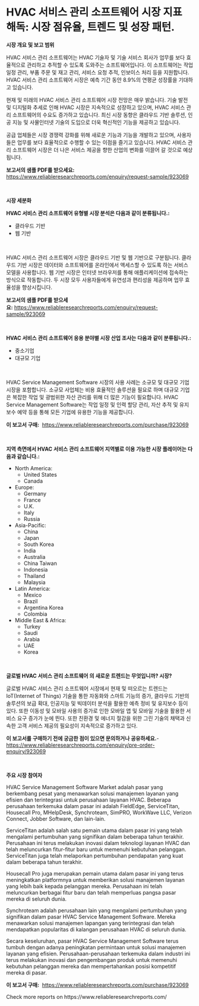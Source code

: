 <p><h1>HVAC 서비스 관리 소프트웨어 시장 지표 해독: 시장 점유율, 트렌드 및 성장 패턴.</h1></p><p><strong>시장 개요 및 보고 범위</strong></p>
<p><p>HVAC 서비스 관리 소프트웨어는 HVAC 기술자 및 기술 서비스 회사가 업무를 보다 효율적으로 관리하고 추적할 수 있도록 도와주는 소프트웨어입니다. 이 소프트웨어는 작업 일정 관리, 부품 주문 및 재고 관리, 서비스 요청 추적, 인보이스 처리 등을 지원합니다. HVAC 서비스 관리 소프트웨어 시장은 예측 기간 동안 8.9%의 연평균 성장률을 기대하고 있습니다.</p><p>현재 및 미래의 HVAC 서비스 관리 소프트웨어 시장 전망은 매우 밝습니다. 기술 발전 및 디지털화 추세로 인해 HVAC 시장은 지속적으로 성장하고 있으며, HVAC 서비스 관리 소프트웨어의 수요도 증가하고 있습니다. 최신 시장 동향은 클라우드 기반 솔루션, 인공 지능 및 사물인터넷 기술의 도입으로 더욱 혁신적인 기능을 제공하고 있습니다.</p><p>공급 업체들은 시장 경쟁력 강화를 위해 새로운 기능과 기능을 개발하고 있으며, 사용자들은 업무를 보다 효율적으로 수행할 수 있는 이점을 즐기고 있습니다. HVAC 서비스 관리 소프트웨어 시장은 더 나은 서비스 제공을 향한 산업의 변화를 이끌어 갈 것으로 예상됩니다.</p></p>
<p><strong>보고서의 샘플 PDF를 받으세요:</strong> <a href="https://www.reliableresearchreports.com/enquiry/request-sample/923069">https://www.reliableresearchreports.com/enquiry/request-sample/923069</a></p>
<p>&nbsp;</p>
<p><strong>시장 세분화</strong></p>
<p><strong>HVAC 서비스 관리 소프트웨어 유형별 시장 분석은 다음과 같이 분류됩니다.:</strong></p>
<p><ul><li>클라우드 기반</li><li>웹 기반</li></ul></p>
<p>&nbsp;</p>
<p><p>HVAC 서비스 관리 소프트웨어 시장은 클라우드 기반 및 웹 기반으로 구분됩니다. 클라우드 기반 시장은 데이터와 소프트웨어를 온라인에서 액세스할 수 있도록 하는 서비스 모델을 사용합니다. 웹 기반 시장은 인터넷 브라우저를 통해 애플리케이션에 접속하는 방식으로 작동합니다. 두 시장 모두 사용자들에게 유연성과 편리성을 제공하며 업무 효율성을 향상시킵니다.</p></p>
<p><strong>보고서의 샘플 PDF를 받으세요:</strong>&nbsp;<a href="https://www.reliableresearchreports.com/enquiry/request-sample/923069">https://www.reliableresearchreports.com/enquiry/request-sample/923069</a></p>
<p>&nbsp;</p>
<p><strong> HVAC 서비스 관리 소프트웨어 응용 분야별 시장 산업 조사는 다음과 같이 분류됩니다.:</strong></p>
<p><ul><li>중소기업</li><li>대규모 기업</li></ul></p>
<p>&nbsp;</p>
<p><p>HVAC Service Management Software 시장의 사용 사례는 소규모 및 대규모 기업 시장을 포함합니다. 소규모 사업체는 비용 효율적인 솔루션을 필요로 하며 대규모 기업은 복잡한 작업 및 광범위한 자산 관리를 위해 더 많은 기능이 필요합니다. HVAC Service Management Software는 작업 일정 및 인력 할당 관리, 자산 추적 및 유지 보수 예약 등을 통해 모든 기업에 유용한 기능을 제공합니다.</p></p>
<p><strong>이 보고서 구매:</strong>&nbsp; <a href="https://www.reliableresearchreports.com/purchase/923069">https://www.reliableresearchreports.com/purchase/923069</a></p>
<p>&nbsp;</p>
<p><strong>지역 측면에서 HVAC 서비스 관리 소프트웨어 지역별로 이용 가능한 시장 플레이어는 다음과 같습니다.:</strong></p>
<p><ul>
    <li>
        North America:
        <ul>
            <li>United States</li>
            <li>Canada</li>
        </ul>
    </li>
    <li>
        Europe:
        <ul>
            <li>Germany</li>
            <li>France</li>
            <li>U.K.</li>
            <li>Italy</li>
            <li>Russia</li>
        </ul>
    </li>
    <li>
        Asia-Pacific:
        <ul>
            <li>China</li>
            <li>Japan</li>
            <li>South Korea</li>
            <li>India</li>
            <li>Australia</li>
            <li>China Taiwan</li>
            <li>Indonesia</li>
            <li>Thailand</li>
            <li>Malaysia</li>
        </ul>
    </li>
    <li>
        Latin America:
        <ul>
            <li>Mexico</li>
            <li>Brazil</li>
            <li>Argentina Korea</li>
            <li>Colombia</li>
        </ul>
    </li>
    <li>
        Middle East & Africa:
        <ul>
            <li>Turkey</li>
            <li>Saudi</li>
            <li>Arabia</li>
            <li>UAE</li>
            <li>Korea</li>
        </ul>
    </li>
    </ul></p>
<p>&nbsp;</p>
<p><strong>글로벌 HVAC 서비스 관리 소프트웨어 의 새로운 트렌드는 무엇입니까? 시장?</strong></p>
<p><p>글로벌 HVAC 서비스 관리 소프트웨어 시장에서 현재 및 떠오르는 트렌드는 IoT(Internet of Things) 기술을 통한 자동화와 스마트 기능의 증가, 클라우드 기반의 솔루션의 보급 확대, 인공지능 및 빅데이터 분석을 활용한 예측 정비 및 유지보수 등이 있다. 또한 이동성 및 모바일 사용의 증가로 인한 모바일 앱 및 모바일 기술을 활용한 서비스 요구 증가가 눈에 띈다. 또한 친환경 및 에너지 절감을 위한 그린 기술의 채택과 신속한 고객 서비스 제공의 필요성이 지속적으로 증가하고 있다.</p></p>
<p><strong>이 보고서를 구매하기 전에 궁금한 점이 있으면 문의하거나 공유하세요.</strong>- <a href="https://www.reliableresearchreports.com/enquiry/pre-order-enquiry/923069">https://www.reliableresearchreports.com/enquiry/pre-order-enquiry/923069</a></p>
<p>&nbsp;</p>
<p><strong>주요 시장 참여자</strong></p>
<p><p>HVAC Service Management Software Market adalah pasar yang berkembang pesat yang menawarkan solusi manajemen layanan yang efisien dan terintegrasi untuk perusahaan layanan HVAC. Beberapa perusahaan terkemuka dalam pasar ini adalah FieldEdge, ServiceTitan, Housecall Pro, MHelpDesk, Synchroteam, SimPRO, WorkWave LLC, Verizon Connect, Jobber Software, dan lain-lain.</p><p>ServiceTitan adalah salah satu pemain utama dalam pasar ini yang telah mengalami pertumbuhan yang signifikan dalam beberapa tahun terakhir. Perusahaan ini terus melakukan inovasi dalam teknologi layanan HVAC dan telah meluncurkan fitur-fitur baru untuk memenuhi kebutuhan pelanggan. ServiceTitan juga telah melaporkan pertumbuhan pendapatan yang kuat dalam beberapa tahun terakhir.</p><p>Housecall Pro juga merupakan pemain utama dalam pasar ini yang terus meningkatkan platformnya untuk memberikan solusi manajemen layanan yang lebih baik kepada pelanggan mereka. Perusahaan ini telah meluncurkan berbagai fitur baru dan telah memperluas pangsa pasar mereka di seluruh dunia.</p><p>Synchroteam adalah perusahaan lain yang mengalami pertumbuhan yang signifikan dalam pasar HVAC Service Management Software. Mereka menawarkan solusi manajemen lapangan yang terintegrasi dan telah mendapatkan popularitas di kalangan perusahaan HVAC di seluruh dunia.</p><p>Secara keseluruhan, pasar HVAC Service Management Software terus tumbuh dengan adanya peningkatan permintaan untuk solusi manajemen layanan yang efisien. Perusahaan-perusahaan terkemuka dalam industri ini terus melakukan inovasi dan pengembangan produk untuk memenuhi kebutuhan pelanggan mereka dan mempertahankan posisi kompetitif mereka di pasar.</p></p>
<p><strong>이 보고서 구매:</strong>&nbsp;&nbsp;<a href="https://www.reliableresearchreports.com/purchase/923069">https://www.reliableresearchreports.com/purchase/923069</a></p>
<p>Check more reports on https://www.reliableresearchreports.com/</p>
